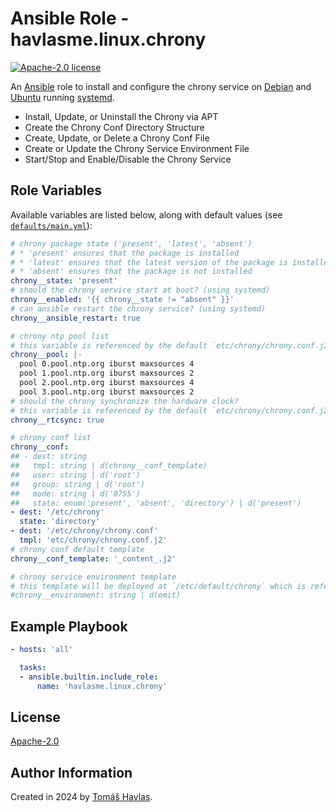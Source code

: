 Ansible Role - havlasme.linux.chrony
====================================

[![Apache-2.0 license][license-image]][license-link]

An [Ansible](https://www.ansible.com/) role to install and configure the chrony service on [Debian](https://www.debian.org/) and [Ubuntu](https://ubuntu.com/) running [systemd](https://systemd.io/).

- Install, Update, or Uninstall the Chrony via APT
- Create the Chrony Conf Directory Structure
- Create, Update, or Delete a Chrony Conf File
- Create or Update the Chrony Service Environment File
- Start/Stop and Enable/Disable the Chrony Service

Role Variables
--------------

Available variables are listed below, along with default values (see [`defaults/main.yml`](defaults/main.yml)):

```yaml
# chrony package state ('present', 'latest', 'absent')
# * 'present' ensures that the package is installed
# * 'latest' ensures that the latest version of the package is installed
# * 'absent' ensures that the package is not installed
chrony__state: 'present'
# should the chrony service start at boot? (using systemd)
chrony__enabled: '{{ chrony__state != "absent" }}'
# can ansible restart the chrony service? (using systemd)
chrony__ansible_restart: true

# chrony ntp pool list
# this variable is referenced by the default `etc/chrony/chrony.conf.j2` template
chrony__pool: |-
  pool 0.pool.ntp.org iburst maxsources 4
  pool 1.pool.ntp.org iburst maxsources 2
  pool 2.pool.ntp.org iburst maxsources 4
  pool 3.pool.ntp.org iburst maxsources 2
# should the chrony synchronize the hardware clock?
# this variable is referenced by the default `etc/chrony/chrony.conf.j2` template
chrony__rtcsync: true

# chrony conf list
chrony__conf:
## - dest: string
##   tmpl: string | d(chrony__conf_template)
##   user: string | d('root')
##   group: string | d('root')
##   mode: string | d('0755')
##   state: enum('present', 'absent', 'directory') | d('present')
- dest: '/etc/chrony'
  state: 'directory'
- dest: '/etc/chrony/chrony.conf'
  tmpl: 'etc/chrony/chrony.conf.j2'
# chrony conf default template
chrony__conf_template: '_content_.j2'

# chrony service environment template
# this template will be deployed at `/etc/default/chrony` which is referenced by the systemd service
#chrony__environment: string | d(omit)
```

Example Playbook
----------------

```yaml
- hosts: 'all'

  tasks:
  - ansible.builtin.include_role:
      name: 'havlasme.linux.chrony'
```

License
-------

[Apache-2.0][license-link]

Author Information
------------------

Created in 2024 by [Tomáš Havlas](https://havlas.me/).


[license-image]: https://img.shields.io/badge/license-Apache2.0-blue.svg?style=flat-square
[license-link]: ../../LICENSE
